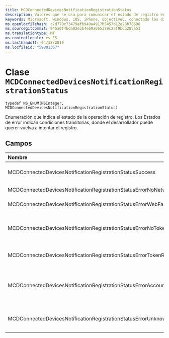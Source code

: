 ```yaml
---
title: MCDConnectedDevicesNotificationRegistrationStatus
description: Valores que se usa para comunicar el estado de registro en la nube.
keywords: Microsoft, windows, iOS, iPhone, objectiveC, conectado los dispositivos, proyecto Roma
ms.openlocfilehash: c7d770c73479afb949a4917b5457b12e23b78698
ms.sourcegitcommit: 945a0f4bda02e3b4eb9a665379c2af9bd5285a53
ms.translationtype: MT
ms.contentlocale: es-ES
ms.lasthandoff: 04/18/2019
ms.locfileid: "59801367"
---
```

# <a name="class-mcdconnecteddevicesnotificationregistrationstatus"></a>Clase `MCDConnectedDevicesNotificationRegistrationStatus` 

```
typedef NS_ENUM(NSInteger, MCDConnectedDevicesNotificationRegistrationStatus)
```  
Enumeración que indica el estado de la operación de registro.
Los Estados de error indican condiciones transitorias, donde el desarrollador puede querer vuelva a intentar el registro.

## <a name="fields"></a>Campos

| Nombre                              |   Valor     | Descripción |
|:----------------------------------|:------|:-------------------------------|
| MCDConnectedDevicesNotificationRegistrationStatusSuccess | 0 | Operación se completó correctamente.
| MCDConnectedDevicesNotificationRegistrationStatusErrorNoNetwork | 1 | Red no estaba disponible. |
| MCDConnectedDevicesNotificationRegistrationStatusErrorWebFailure | 2 | Error en un servicio web. |
| MCDConnectedDevicesNotificationRegistrationStatusErrorNoTokenRequestSubscriber | 3 | No hay ningún suscriptor de la solicitud de token respondió. |
| MCDConnectedDevicesNotificationRegistrationStatusErrorTokenRequestFailed | 4 | Error en la solicitud de token. |
| MCDConnectedDevicesNotificationRegistrationStatusErrorAccountNotFound | 5 | No se encontró la cuenta para registrar la información de. |
| MCDConnectedDevicesNotificationRegistrationStatusErrorUnknown | 6 | Operación encontró un error desconocido. |